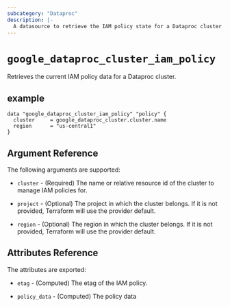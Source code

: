 ```yaml
---
subcategory: "Dataproc"
description: |-
  A datasource to retrieve the IAM policy state for a Dataproc cluster.
---
```



# `google_dataproc_cluster_iam_policy`
Retrieves the current IAM policy data for a Dataproc cluster.

## example

```hcl
data "google_dataproc_cluster_iam_policy" "policy" {
  cluster     = google_dataproc_cluster.cluster.name
  region      = "us-central1"
}
```

## Argument Reference

The following arguments are supported:

* `cluster` - (Required) The name or relative resource id of the cluster to manage IAM policies for.

* `project` - (Optional) The project in which the cluster belongs. If it
    is not provided, Terraform will use the provider default.

* `region` - (Optional) The region in which the cluster belongs. If it
    is not provided, Terraform will use the provider default.

## Attributes Reference

The attributes are exported:

* `etag` - (Computed) The etag of the IAM policy.

* `policy_data` - (Computed) The policy data
